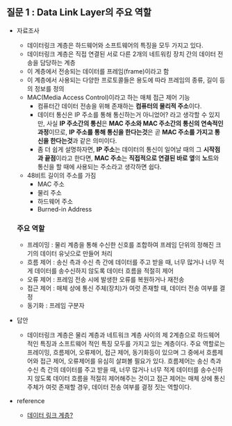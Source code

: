 ## 질문 1 : Data Link Layer의 주요 역할

- 자료조사
    - 데이터링크 계층은 하드웨어와 소프트웨어의 특징을 모두 가지고 있다.
    - 데이터링크 계층은 직접 연결된 서로 다른 2개의 네트워킹 장치 간의 데이터 전송을 담당하는 계층
    - 이 계층에서 전송되는 데이터를 프레임(frame)이라고 함
    - 이 계층에서 사용되는 다양한 프로토콜들은 용도에 따라 프레임의 종류, 길이 등의 정보를 정의
    - MAC(Media Access Control)이라고 하는 매체 접근 제어 기능
        - 컴퓨터간 데이터 전송을 위해 존재하는 **컴퓨터의 물리적 주소**이다.
        - 데이터 통신은 IP 주소를 통해 통신하는거 아니었어? 라고 생각할 수 있지만, 사실 **IP 주소간의 통신**은 **MAC 주소와 MAC 주소간의 통신의 연속적인 과정**이므로, **IP 주소를 통해 통신을 한다는것**은 곧 **MAC 주소를 가지고 통신을 한다는것**과 같은 의미이다.
        - 좀 더 쉽게 설명하자면, **IP 주소**는 데이터의 통신이 일어날 때의 그 **시작점과 끝점**이라고 한다면, **MAC 주소**는 **직접적으로 연결된 바로 옆**의 **노드**와 통신을 할 때에 사용되는 주소라고 생각하면 쉽다.
    - 48비트 길이의 주소를 가짐
        - MAC 주소
        - 물리 주소
        - 하드웨어 주소
        - Burned-in Address
    
    ### 주요 역할
    
    - 프레이밍 : 물리 계층을 통해 수신한 신호를 조합하여 프레임 단위의 정해진 크기의 데이터 유닛으로 만들어 처리
    - 흐름 제어 : 송신 측과 수신 측 간에 데이터를 주고 받을 때, 너무 많거나 너무 적게 데이터를 송수신하지 않도록 데이터 흐름을 적절히 제어
    - 오류 제어 : 프레임 전송 시에 발생한 오류를 복원하거나 재전송
    - 접근 제어 : 매체 상에 통신 주체(장치)가 여럿 존재할 때, 데이터 전송 여부를 결정
    - 동기화 : 프레임 구분자
    
- 답안
    - 데이터링크 계층은 물리 계층과 네트워크 계층 사이의 제 2계층으로 하드웨어 적인 특징과 소프트웨어 적인 특징 모두를 가지고 있는 계층이다. 주요 역할로는 프레이밍, 흐름제어, 오류제어, 접근 제어, 동기화등이 있으며 그 중에서 흐름제어와 접근 제어, 오류제어를 유심히 살펴볼 필요가 있다. 흐름제어는 송신 측과 수신 측 간의 데이터를 주고 받을 때, 너무 많거나 너무 적게 데이터를 송수신하지 않도록 데이터 흐름을 적절히 제어해주는 것이고 접근 제어는 매체 상에 통신 주체가 여럿 존재할 경우, 데이터 전송 여부를 결정 짓는 역할이다.
- reference
    - [데이터 링크 계층?](https://velog.io/@pistachio02/%EB%8D%B0%EC%9D%B4%ED%84%B0-%EB%A7%81%ED%81%AC-%EA%B3%84%EC%B8%B5-Data-Link-Layer)
